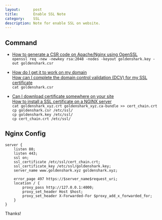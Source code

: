 ```yaml
---
layout:      post
title:       Enable SSL Note
category:    SSL
description: Note for enable SSL on website.
---
```


## Command ##

- [How to generate a CSR code on Apache/Nginx using OpenSSL](https://helpdesk.ssls.com/hc/en-us/articles/203427502-How-to-generate-a-CSR-code-on-Apache-Nginx-using-OpenSSL)  
`openssl req -new -newkey rsa:2048 -nodes -keyout goldenshark.key -out goldenshark.csr`

- [How do I get it to work on my domain](https://helpdesk.ssls.com/hc/en-us/articles/203536171-Okay-so-I-ordered-an-SSL-How-do-I-get-it-to-work-on-my-domain-)  
[How can I complete the domain control validation (DCV) for my SSL certificate](https://helpdesk.ssls.com/hc/en-us/articles/206957109-How-can-I-complete-the-domain-control-validation-DCV-for-my-SSL-certificate-)  
`cat goldenshark.csr`

- [Can I download certificate somewhere on your site](https://helpdesk.ssls.com/hc/en-us/articles/203199332-Can-I-download-certificate-somewhere-on-your-site-)  
[How to install a SSL certificate on a NGINX server](https://helpdesk.ssls.com/hc/en-us/articles/203427642-How-to-install-a-SSL-certificate-on-a-NGINX-server)  
`cat goldenshark_xyz.crt goldenshark_xyz.ca-bundle >> cert_chain.crt`  
`cp goldenshark.csr /etc/ssl/`  
`cp goldenshark.key /etc/ssl/`  
`cp cert_chain.crt /etc/ssl/`  

## Nginx Config ##

```
server {
    listen 80;
    listen 443;
    ssl on;
    ssl_certificate /etc/ssl/cert_chain.crt;
    ssl_certificate_key /etc/ssl/goldenshark.key;
    server_name www.goldenshark.xyz goldenshark.xyz;

    error_page 497 https://$server_name$request_uri;
    location / {
        proxy_pass http://127.0.0.1:4000;
        proxy_set_header Host $host;
        proxy_set_header X-Forwarded-For $proxy_add_x_forwarded_for;
    }
}
```

Thanks!  